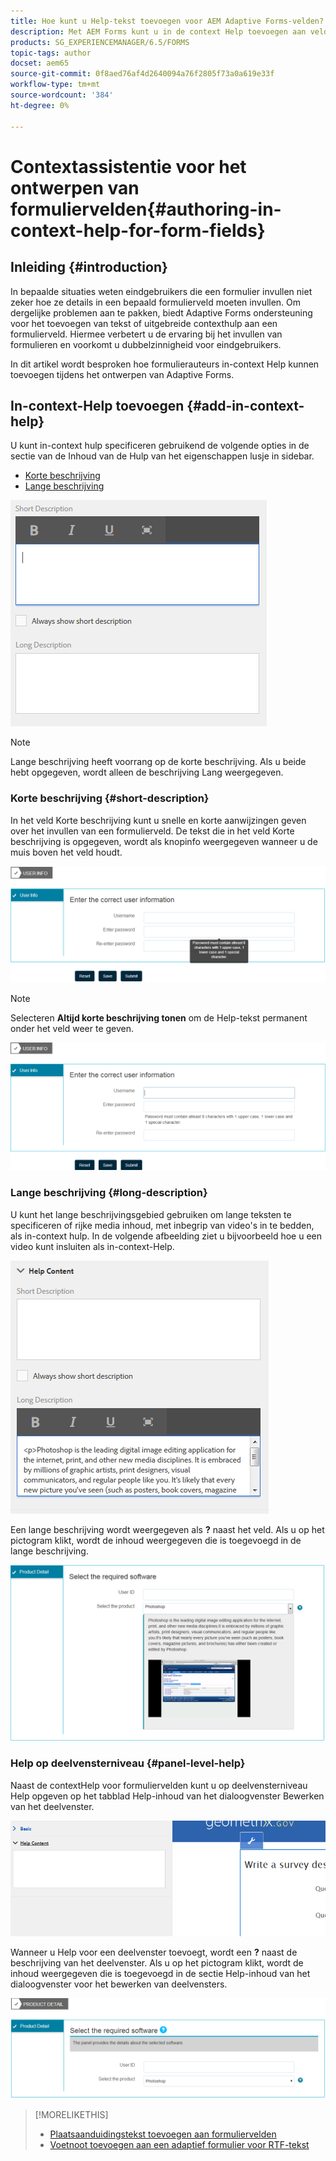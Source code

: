 ```yaml
---
title: Hoe kunt u Help-tekst toevoegen voor AEM Adaptive Forms-velden?
description: Met AEM Forms kunt u in de context Help toevoegen aan velden en deelvensters voor adaptieve formulieren als tekst of rich media, waaronder video's.
products: SG_EXPERIENCEMANAGER/6.5/FORMS
topic-tags: author
docset: aem65
source-git-commit: 0f8aed76af4d2640094a76f2805f73a0a619e33f
workflow-type: tm+mt
source-wordcount: '384'
ht-degree: 0%

---
```



# Contextassistentie voor het ontwerpen van formuliervelden{#authoring-in-context-help-for-form-fields}

## Inleiding {#introduction}

In bepaalde situaties weten eindgebruikers die een formulier invullen niet zeker hoe ze details in een bepaald formulierveld moeten invullen. Om dergelijke problemen aan te pakken, biedt Adaptive Forms ondersteuning voor het toevoegen van tekst of uitgebreide contexthulp aan een formulierveld. Hiermee verbetert u de ervaring bij het invullen van formulieren en voorkomt u dubbelzinnigheid voor eindgebruikers.

In dit artikel wordt besproken hoe formulierauteurs in-context Help kunnen toevoegen tijdens het ontwerpen van Adaptive Forms.

## In-context-Help toevoegen {#add-in-context-help}

U kunt in-context hulp specificeren gebruikend de volgende opties in de sectie van de Inhoud van de Hulp van het eigenschappen lusje in sidebar.

* [Korte beschrijving](authoring-in-field-help.md#p-short-description-p)
* [Lange beschrijving](authoring-in-field-help.md#p-long-description-p)

![In-context Help voor formuliervelden](assets/descriptions.png)

>[!NOTE]
>
>Lange beschrijving heeft voorrang op de korte beschrijving. Als u beide hebt opgegeven, wordt alleen de beschrijving Lang weergegeven.

### Korte beschrijving {#short-description}

In het veld Korte beschrijving kunt u snelle en korte aanwijzingen geven over het invullen van een formulierveld. De tekst die in het veld Korte beschrijving is opgegeven, wordt als knopinfo weergegeven wanneer u de muis boven het veld houdt.

![Korte beschrijving voor het toevoegen van hulp in context voor formuliervelden](assets/tooltip.png)

>[!NOTE]
>
>Selecteren **Altijd korte beschrijving tonen** om de Help-tekst permanent onder het veld weer te geven.

![Permanente korte hulp in de context onder het veld](assets/short1.png)

### Lange beschrijving {#long-description}

U kunt het lange beschrijvingsgebied gebruiken om lange teksten te specificeren of rijke media inhoud, met inbegrip van video&#39;s in te bedden, als in-context hulp. In de volgende afbeelding ziet u bijvoorbeeld hoe u een video kunt insluiten als in-context-Help.

![Veelzijdige media toevoegen als in-context Help voor formuliervelden](assets/long-descriptions.png)

Een lange beschrijving wordt weergegeven als **?** naast het veld. Als u op het pictogram klikt, wordt de inhoud weergegeven die is toegevoegd in de lange beschrijving.

![Voorbeeld van uitgebreide media in-context-Help](assets/photoshop.png)

### Help op deelvensterniveau {#panel-level-help}

Naast de contextHelp voor formuliervelden kunt u op deelvensterniveau Help opgeven op het tabblad Help-inhoud van het dialoogvenster Bewerken van het deelvenster.

![In-context-Help toevoegen voor een formuliervenster](assets/panel-level-help.png)

Wanneer u Help voor een deelvenster toevoegt, wordt een **?** naast de beschrijving van het deelvenster. Als u op het pictogram klikt, wordt de inhoud weergegeven die is toegevoegd in de sectie Help-inhoud van het dialoogvenster voor het bewerken van deelvensters.

![Voorbeeld van in-context Help op het niveau van het formulierdeelvenster](assets/photoshop-1.png)

>[!MORELIKETHIS]
>
>* [Plaatsaanduidingstekst toevoegen aan formuliervelden](/help/forms/placeholder-text-in-aem-forms.md)
>* [Voetnoot toevoegen aan een adaptief formulier voor RTF-tekst](/help/forms/footnotes-richtextsupport.md)